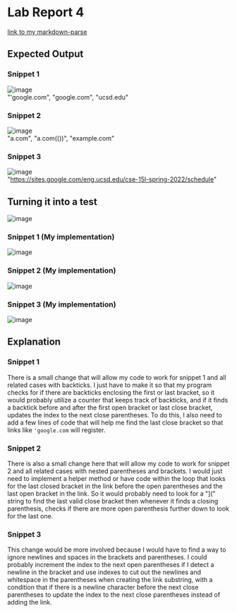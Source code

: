 # Lab Report 4  
[link to my markdown-parse](https://github.com/thELanee/markdown-parser)  

## Expected Output  

### Snippet 1  
![image](https://user-images.githubusercontent.com/92767729/169671364-ed811c50-c51d-4514-9113-bab2886ad5cb.png)  
"'google.com", "google.com", "ucsd.edu"  
  
### Snippet 2  
![image](https://user-images.githubusercontent.com/92767729/169671413-f889b1cc-2ca8-49d8-bdd1-87d640187e2f.png)  
"a.com", "a.com(())", "example.com"  
  
### Snippet 3  
![image](https://user-images.githubusercontent.com/92767729/169671439-70e2e84a-e83e-4180-9ed0-67989729d722.png)  
"https://sites.google.com/eng.ucsd.edu/cse-15l-spring-2022/schedule"
  
## Turning it into a test 
![image](https://user-images.githubusercontent.com/92767729/169671728-167e7a26-6d11-49ec-b862-70472051ceed.png)  
  
### Snippet 1 (My implementation)  
![image](https://user-images.githubusercontent.com/92767729/169671793-09cf721e-fd82-4349-9c32-4db3c39b63e6.png)  

### Snippet 2 (My implementation)  
![image](https://user-images.githubusercontent.com/92767729/169671806-cc439ce2-54d1-453e-b475-6f108c436483.png)  

### Snippet 3 (My implementation)  
![image](https://user-images.githubusercontent.com/92767729/169671831-a07280e7-3813-4a3f-b181-3ada446ce38e.png)  

## Explanation  

### Snippet 1  
There is a small change that will allow my code to work for snippet 1 and all related cases with backticks. I just have to make it so that my program checks for if there are backticks enclosing the first or last bracket, so it would probably utilize a counter that keeps track of backticks, and if it finds a backtick before and after the first open bracket or last close bracket, updates the index to the next close parentheses. To do this, I also need to add a few lines of code that will help me find the last close bracket so that links like `'google.com` will register.

### Snippet 2  
There is also a small change here that will allow my code to work for snippet 2 and all related cases with nested parentheses and brackets. I would just need to implement a helper method or have code within the loop that looks for the last closed bracket in the link before the open parentheses and the last open bracket in the link. So it would probably need to look for a "](" string to find the last valid close bracket then whenever it finds a closing parenthesis, checks if there are more open parenthesis further down to look for the last one.  

### Snippet 3  
This change would be more involved because I would have to find a way to ignore newlines and spaces in the brackets and parentheses. I could probably increment the index to the next open parentheses if I detect a newline in the bracket and use indexes to cut out the newlines and whitespace in the parentheses when creating the link substring, with a condition that if there is a newline character before the next close parentheses to update the index to the next close parentheses instead of adding the link.






